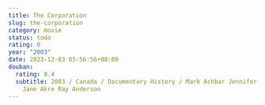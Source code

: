 ```yaml
---
title: The Corporation
slug: the-corporation
category: movie
status: todo
rating: 0
year: "2003"
date: 2023-12-03 05:56:56+08:00
douban:
  rating: 8.4
  subtitle: 2003 / Canada / Documentary History / Mark Achbar Jennifer Abbott /
    Jane Akre Ray Anderson
---
```



